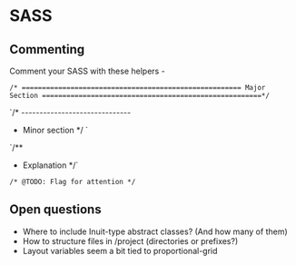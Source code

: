 # SASS

## Commenting

Comment your SASS with these helpers -


`/* ======================================================
   Major Section
   ======================================================*/`
   
`/* ------------------------------
 * Minor section
 */
`

`/**
 * Explanation
 */`

`/* @TODO: Flag for attention
*/`


## Open questions

 - Where to include Inuit-type abstract classes? (And how many of them)
 - How to structure files in /project (directories or prefixes?)
 - Layout variables seem a bit tied to proportional-grid
 